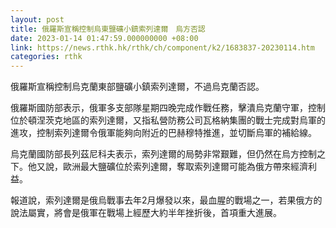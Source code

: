 ```yaml
---
layout: post
title: 俄羅斯宣稱控制烏東鹽礦小鎮索列達爾　烏方否認
date: 2023-01-14 01:47:59.000000000 +08:00
link: https://news.rthk.hk/rthk/ch/component/k2/1683837-20230114.htm
categories: rthk
---
```


俄羅斯宣稱控制烏克蘭東部鹽礦小鎮索列達爾，不過烏克蘭否認。

俄羅斯國防部表示，俄軍多支部隊星期四晚完成作戰任務，擊潰烏克蘭守軍，控制位於頓涅茨克地區的索列達爾，又指私營防務公司瓦格納集團的戰士完成對烏軍的進攻，控制索列達爾令俄軍能夠向附近的巴赫穆特推進，並切斷烏軍的補給線。

烏克蘭國防部長列茲尼科夫表示，索列達爾的局勢非常艱難，但仍然在烏方控制之下。他又說，歐洲最大鹽礦位於索列達爾，奪取索列達爾可能為俄方帶來經濟利益。

報道說，索列達爾是俄烏戰事去年2月爆發以來，最血腥的戰場之一，若果俄方的說法屬實，將會是俄軍在戰場上經歷大約半年挫折後，首項重大進展。
